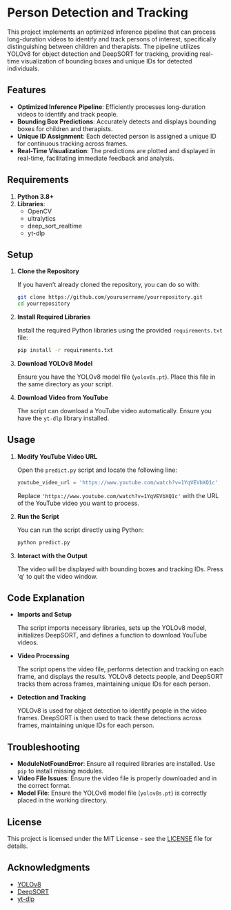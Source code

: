 # Person Detection and Tracking

This project implements an optimized inference pipeline that can process long-duration videos to identify and track persons of interest, specifically distinguishing between children and therapists. The pipeline utilizes YOLOv8 for object detection and DeepSORT for tracking, providing real-time visualization of bounding boxes and unique IDs for detected individuals.

## Features

- **Optimized Inference Pipeline**: Efficiently processes long-duration videos to identify and track people.
- **Bounding Box Predictions**: Accurately detects and displays bounding boxes for children and therapists.
- **Unique ID Assignment**: Each detected person is assigned a unique ID for continuous tracking across frames.
- **Real-Time Visualization**: The predictions are plotted and displayed in real-time, facilitating immediate feedback and analysis.

## Requirements

1. **Python 3.8+**
2. **Libraries**: 
   - OpenCV
   - ultralytics
   - deep_sort_realtime
   - yt-dlp

## Setup

1. **Clone the Repository**

   If you haven’t already cloned the repository, you can do so with:

   ```sh
   git clone https://github.com/yourusername/yourrepository.git
   cd yourrepository
   ```

2. **Install Required Libraries**

   Install the required Python libraries using the provided `requirements.txt` file:

   ```sh
   pip install -r requirements.txt
   ```

3. **Download YOLOv8 Model**

   Ensure you have the YOLOv8 model file (`yolov8s.pt`). Place this file in the same directory as your script.

4. **Download Video from YouTube**

   The script can download a YouTube video automatically. Ensure you have the `yt-dlp` library installed.

## Usage

1. **Modify YouTube Video URL**

   Open the `predict.py` script and locate the following line:

   ```python
   youtube_video_url = 'https://www.youtube.com/watch?v=1YqVEVbXQ1c'
   ```

   Replace `'https://www.youtube.com/watch?v=1YqVEVbXQ1c'` with the URL of the YouTube video you want to process.

2. **Run the Script**

   You can run the script directly using Python:

   ```sh
   python predict.py
   ```

3. **Interact with the Output**

   The video will be displayed with bounding boxes and tracking IDs. Press 'q' to quit the video window.

## Code Explanation

- **Imports and Setup**

  The script imports necessary libraries, sets up the YOLOv8 model, initializes DeepSORT, and defines a function to download YouTube videos.

- **Video Processing**

  The script opens the video file, performs detection and tracking on each frame, and displays the results. YOLOv8 detects people, and DeepSORT tracks them across frames, maintaining unique IDs for each person.

- **Detection and Tracking**

  YOLOv8 is used for object detection to identify people in the video frames. DeepSORT is then used to track these detections across frames, maintaining unique IDs for each person.

## Troubleshooting

- **ModuleNotFoundError**: Ensure all required libraries are installed. Use `pip` to install missing modules.
- **Video File Issues**: Ensure the video file is properly downloaded and in the correct format.
- **Model File**: Ensure the YOLOv8 model file (`yolov8s.pt`) is correctly placed in the working directory.

## License

This project is licensed under the MIT License - see the [LICENSE](LICENSE) file for details.

## Acknowledgments

- [YOLOv8](https://github.com/ultralytics/yolov5)
- [DeepSORT](https://github.com/nwojke/deep_sort)
- [yt-dlp](https://github.com/yt-dlp/yt-dlp)

